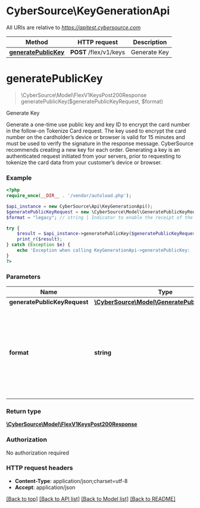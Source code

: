 # CyberSource\KeyGenerationApi

All URIs are relative to *https://apitest.cybersource.com*

Method | HTTP request | Description
------------- | ------------- | -------------
[**generatePublicKey**](KeyGenerationApi.md#generatePublicKey) | **POST** /flex/v1/keys | Generate Key


# **generatePublicKey**
> \CyberSource\Model\FlexV1KeysPost200Response generatePublicKey($generatePublicKeyRequest, $format)

Generate Key

Generate a one-time use public key and key ID to encrypt the card number in the follow-on Tokenize Card request. The key used to encrypt the card number on the cardholder’s device or browser is valid for 15 minutes and must be used to verify the signature in the response message. CyberSource recommends creating a new key for each order. Generating a key is an authenticated request initiated from your servers, prior to requesting to tokenize the card data from your customer’s device or browser.

### Example
```php
<?php
require_once(__DIR__ . '/vendor/autoload.php');

$api_instance = new CyberSource\Api\KeyGenerationApi();
$generatePublicKeyRequest = new \CyberSource\Model\GeneratePublicKeyRequest(); // \CyberSource\Model\GeneratePublicKeyRequest | 
$format = "legacy"; // string | Indicator to enable the receipt of the Keys response in Flex 11+ format (JWT) or legacy (parameter not required)

try {
    $result = $api_instance->generatePublicKey($generatePublicKeyRequest, $format);
    print_r($result);
} catch (Exception $e) {
    echo 'Exception when calling KeyGenerationApi->generatePublicKey: ', $e->getMessage(), PHP_EOL;
}
?>
```

### Parameters

Name | Type | Description  | Notes
------------- | ------------- | ------------- | -------------
 **generatePublicKeyRequest** | [**\CyberSource\Model\GeneratePublicKeyRequest**](../Model/GeneratePublicKeyRequest.md)|  |
 **format** | **string**| Indicator to enable the receipt of the Keys response in Flex 11+ format (JWT) or legacy (parameter not required) | [optional] [default to legacy]

### Return type

[**\CyberSource\Model\FlexV1KeysPost200Response**](../Model/FlexV1KeysPost200Response.md)

### Authorization

No authorization required

### HTTP request headers

 - **Content-Type**: application/json;charset=utf-8
 - **Accept**: application/json

[[Back to top]](#) [[Back to API list]](../../README.md#documentation-for-api-endpoints) [[Back to Model list]](../../README.md#documentation-for-models) [[Back to README]](../../README.md)

